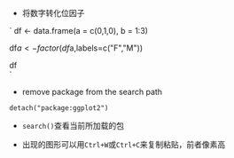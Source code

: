 - 将数字转化位因子

`
df <- data.frame(a = c(0,1,0), b = 1:3)  

df$a<-factor(df$a,labels=c("F","M"))  

df   
`

- remove package from the search path

`
detach("package:ggplot2")
`

- `search()`查看当前所加载的包

- 出现的图形可以用`Ctrl+W`或`Ctrl+C`来复制粘贴，前者像素高


